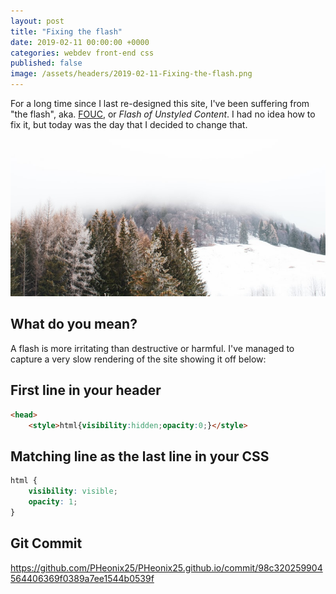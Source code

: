 ```yaml
---
layout: post
title: "Fixing the flash"
date: 2019-02-11 00:00:00 +0000
categories: webdev front-end css
published: false
image: /assets/headers/2019-02-11-Fixing-the-flash.png
---
```


For a long time since I last re-designed this site, I've been suffering from "the flash", aka. [FOUC](https://en.wikipedia.org/wiki/FOUC), or _Flash of Unstyled Content_. I had no idea how to fix it, but today was the day that I decided to change that.

<!--description-->

![2019-02-11-Fixing-the-flash](/assets/headers/2019-02-11-Fixing-the-flash.png)

## What do you mean?

A flash is more irritating than destructive or harmful. I've managed to capture a very slow rendering of the site showing it off below:

## First line in your header

```html
<head>
    <style>html{visibility:hidden;opacity:0;}</style>
```

## Matching line as the last line in your CSS

```css
html {
    visibility: visible;
    opacity: 1;
}
```

## Git Commit

<https://github.com/PHeonix25/PHeonix25.github.io/commit/98c320259904564406369f0389a7ee1544b0539f>
